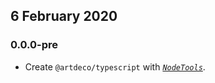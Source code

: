 ## 6 February 2020

### 0.0.0-pre

- Create `@artdeco/typescript` with _[`NodeTools`](https://art-deco.github.io/nodetools)_.